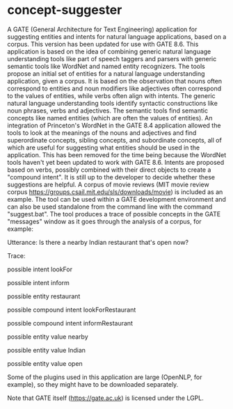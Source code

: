 # concept-suggester
A GATE (General Architecture for Text Engineering) application for suggesting entities and intents for natural language applications, based on a corpus. This version has been updated for use with GATE 8.6.
This application is based on the idea of combining generic natural language understanding tools like part of speech taggers and parsers with generic semantic tools like WordNet and named entity recognizers. The tools propose an initial set of entities for a natural language understanding application, given a corpus. It is based on the observation that nouns often correspond to entities and noun modifiers like adjectives often correspond to the values of entities, while verbs often align with intents.
The generic natural language understanding tools identify syntactic constructions like noun phrases, verbs and adjectives. The semantic tools find semantic concepts like named entities (which are often the values of entities). An integration of Princeton's WordNet in the GATE 8.4 application allowed the tools to look at the meanings of the nouns and adjectives and find superordinate concepts, sibling concepts, and subordinate concepts, all of which are useful for suggesting what entities should be used in the application. This has been removed for the time being because the WordNet tools haven't yet been updated to work with GATE 8.6.
Intents are proposed based on verbs, possibly combined with their direct objects to create a "compound intent".
It is still up to the developer to decide whether these suggestions are helpful.
A corpus of movie reviews (MIT movie review corpus https://groups.csail.mit.edu/sls/downloads/movie) is included as an example.
The tool can be used within a GATE development environment and can also be used standalone from the command line with the command "suggest.bat".
The tool produces a trace of possible concepts in the GATE "messages" window as it goes through the analysis of a corpus, for example:

Utterance:
Is there a nearby Indian restaurant that's open now?

Trace:

possible intent lookFor

possible intent inform

possible entity restaurant

possible compound intent lookForRestaurant

possible compound intent informRestaurant

possible entity value nearby

possible entity value Indian

possible entity value open
 
Some of the plugins used in this application are large (OpenNLP, for example), so they might have to be downloaded separately.

Note that GATE itself (https://gate.ac.uk) is licensed under the LGPL.